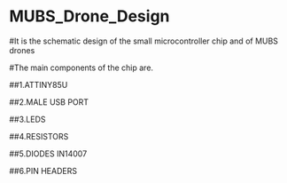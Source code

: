 # MUBS_Drone_Design

#It is the schematic design of the small microcontroller chip and of MUBS drones

#The main components of the chip are.

##1.ATTINY85U

##2.MALE USB PORT

##3.LEDS

##4.RESISTORS

##5.DIODES IN14007

##6.PIN HEADERS
